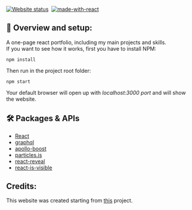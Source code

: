 [![Website status](https://img.shields.io/website-up-down-green-red/https/matteom95.github.io.svg?label=Website%20status)](https://matteom95.github.io)&nbsp;
[![made-with-react](https://img.shields.io/badge/Made%20with-React-blue.svg)](http://commonmark.org)

## 💬 Overview and setup:

A one-page react portfolio, including my main projects and skills. 
<br>
If you want to see how it works, first you have to install NPM:
```
npm install
```
Then run in the project root folder:
<br>
```
npm start
```
Your default browser will open up with <i>localhost:3000 port</i> and will show the website.

## 🛠️ Packages & APIs

- [React](https://reactjs.org/)
- [graphql](https://graphql.org/) 
- [apollo-boost](https://www.apollographql.com/docs/react/get-started/)
- [particles.js](https://github.com/VincentGarreau/particles.js/)
- [react-reveal](https://github.com/rnosov/react-reveal)
- [react-is-visible](https://github.com/lessp/react-is-visible)

## Credits:

This website was created starting from [this](https://github.com/jigalin/portfolio-landing-page) project.


